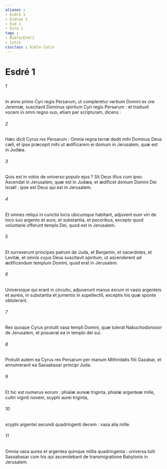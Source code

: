 ```yaml
---
aliases : 
- Esdré 1
- Esdras 1
- Esd 1
- Ezra 1
tags : 
- Bible/Esd/1
- latin
cssclass : bible-latin
---
```


# Esdré 1

###### 1
In anno primo Cyri regis Persarum, ut compleretur verbum Domini ex ore Jeremiæ, suscitavit Dominus spiritum Cyri regis Persarum : et traduxit vocem in omni regno suo, etiam per scripturam, dicens :
###### 2
Hæc dicit Cyrus rex Persarum : Omnia regna terræ dedit mihi Dominus Deus cæli, et ipse præcepit mihi ut ædificarem ei domum in Jerusalem, quæ est in Judæa.
###### 3
Quis est in vobis de universo populo ejus ? Sit Deus illius cum ipso. Ascendat in Jerusalem, quæ est in Judæa, et ædificet domum Domini Dei Israël : ipse est Deus qui est in Jerusalem.
###### 4
Et omnes reliqui in cunctis locis ubicumque habitant, adjuvent eum viri de loco suo argento et auro, et substantia, et pecoribus, excepto quod voluntarie offerunt templo Dei, quod est in Jerusalem.
###### 5
Et surrexerunt principes patrum de Juda, et Benjamin, et sacerdotes, et Levitæ, et omnis cujus Deus suscitavit spiritum, ut ascenderent ad ædificandum templum Domini, quod erat in Jerusalem.
###### 6
Universique qui erant in circuitu, adjuverunt manus eorum in vasis argenteis et aureis, in substantia et jumentis in supellectili, exceptis his quæ sponte obtulerant.
###### 7
Rex quoque Cyrus protulit vasa templi Domini, quæ tulerat Nabuchodonosor de Jerusalem, et posuerat ea in templo dei sui.
###### 8
Protulit autem ea Cyrus rex Persarum per manum Mithridatis filii Gazabar, et annumeravit ea Sassabasar principi Juda.
###### 9
Et hic est numerus eorum : phialæ aureæ triginta, phialæ argenteæ mille, cultri viginti novem, scyphi aurei triginta,
###### 10
scyphi argentei secundi quadringenti decem : vasa alia mille.
###### 11
Omnia vasa aurea et argentea quinque millia quadringenta : universa tulit Sassabasar cum his qui ascendebant de transmigratione Babylonis in Jerusalem.
